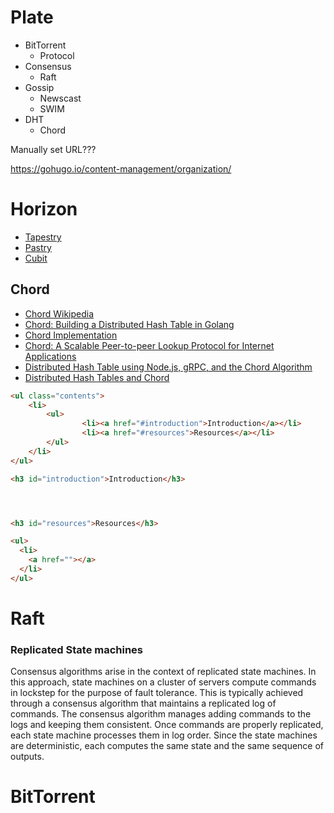 

# Plate

- BitTorrent
  - Protocol
- Consensus
  - Raft
- Gossip
  - Newscast
  - SWIM
- DHT
  - Chord


Manually set URL???

https://gohugo.io/content-management/organization/


# Horizon

- [Tapestry](https://sites.cs.ucsb.edu/~ravenben/publications/CSD-01-1141.pdf)
- [Pastry](https://www.microsoft.com/en-us/research/wp-content/uploads/2001/11/pastry.pdf)
- [Cubit](http://www.cs.cornell.edu/~bwong/Cubit/)




## Chord

- [Chord Wikipedia](https://en.wikipedia.org/wiki/Chord_(peer-to-peer))
- [Chord: Building a Distributed Hash Table in Golang](https://medium.com/techlog/chord-building-a-dht-distributed-hash-table-in-golang-67c3ce17417b)
- [Chord Implementation](https://github.com/arriqaaq/chord)
- [Chord: A Scalable Peer-to-peer Lookup Protocol for Internet Applications](https://pdos.csail.mit.edu/papers/ton:chord/paper-ton.pdf)
- [Distributed Hash Table using Node.js, gRPC, and the Chord Algorithm](https://www.youtube.com/watch?v=rhch2dZFcdM)
- [Distributed Hash Tables and Chord](http://web.mit.edu/6.829/www/currentsemester/materials/chord.pdf)



```html
<ul class="contents">
	<li>
		<ul>
				<li><a href="#introduction">Introduction</a></li>
				<li><a href="#resources">Resources</a></li>
		</ul>
	</li>
</ul>

<h3 id="introduction">Introduction</h3>




<h3 id="resources">Resources</h3>

<ul>
  <li>
    <a href=""></a>
  </li>
</ul>
```


# Raft


<h3 id="introduction">Replicated State machines</h3>

<p>
  Consensus algorithms arise in the context of replicated state machines. In this approach, state machines on a cluster of servers compute commands in lockstep for the purpose of fault tolerance. This is typically achieved through a consensus algorithm that maintains a replicated log of commands. The consensus algorithm manages adding commands to the logs and keeping them consistent. Once commands are properly replicated, each state machine processes them in log order. Since the state machines are deterministic, each computes the same state and the same sequence of outputs.
</p>



# BitTorrent

